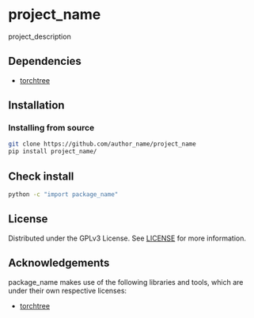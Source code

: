 # project_name

project_description

## Dependencies
 - [torchtree]

## Installation

### Installing from source
```bash
git clone https://github.com/author_name/project_name
pip install project_name/
```

## Check install
```bash
python -c "import package_name"
```

## License
Distributed under the GPLv3 License. See [LICENSE](LICENSE) for more information.

## Acknowledgements
package_name makes use of the following libraries and tools, which are under their own respective licenses:

 - [torchtree]

[torchtree]: https://github.com/4ment/torchtree